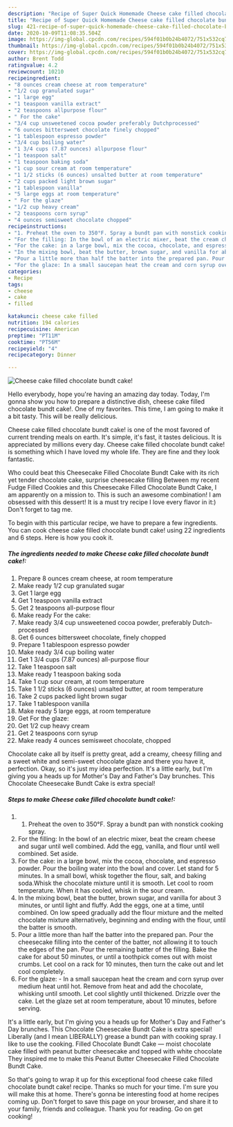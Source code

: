 ```yaml
---
description: "Recipe of Super Quick Homemade Cheese cake filled chocolate bundt cake!"
title: "Recipe of Super Quick Homemade Cheese cake filled chocolate bundt cake!"
slug: 421-recipe-of-super-quick-homemade-cheese-cake-filled-chocolate-bundt-cake
date: 2020-10-09T11:08:35.504Z
image: https://img-global.cpcdn.com/recipes/594f01b0b24b4072/751x532cq70/cheese-cake-filled-chocolate-bundt-cake-recipe-main-photo.jpg
thumbnail: https://img-global.cpcdn.com/recipes/594f01b0b24b4072/751x532cq70/cheese-cake-filled-chocolate-bundt-cake-recipe-main-photo.jpg
cover: https://img-global.cpcdn.com/recipes/594f01b0b24b4072/751x532cq70/cheese-cake-filled-chocolate-bundt-cake-recipe-main-photo.jpg
author: Brent Todd
ratingvalue: 4.2
reviewcount: 10210
recipeingredient:
- "8 ounces cream cheese at room temperature"
- "1/2 cup granulated sugar"
- "1 large egg"
- "1 teaspoon vanilla extract"
- "2 teaspoons allpurpose flour"
- " For the cake"
- "3/4 cup unsweetened cocoa powder preferably Dutchprocessed"
- "6 ounces bittersweet chocolate finely chopped"
- "1 tablespoon espresso powder"
- "3/4 cup boiling water"
- "1 3/4 cups (7.87 ounces) allpurpose flour"
- "1 teaspoon salt"
- "1 teaspoon baking soda"
- "1 cup sour cream at room temperature"
- "1 1/2 sticks (6 ounces) unsalted butter at room temperature"
- "2 cups packed light brown sugar"
- "1 tablespoon vanilla"
- "5 large eggs at room temperature"
- " For the glaze"
- "1/2 cup heavy cream"
- "2 teaspoons corn syrup"
- "4 ounces semisweet chocolate chopped"
recipeinstructions:
- "1. Preheat the oven to 350°F. Spray a bundt pan with nonstick cooking spray."
- "For the filling: In the bowl of an electric mixer, beat the cream cheese and sugar until well combined. Add the egg, vanilla, and flour until well combined. Set aside."
- "For the cake: in a large bowl, mix the cocoa, chocolate, and espresso powder. Pour the boiling water into the bowl and cover. Let stand for 5 minutes. In a small bowl, whisk together the flour, salt, and baking soda.Whisk the chocolate mixture until it is smooth. Let cool to room temperature. When it has cooled, whisk in the sour cream."
- "In the mixing bowl, beat the butter, brown sugar, and vanilla for about 3 minutes, or until light and fluffy. Add the eggs, one at a time, until combined. On low speed gradually add the flour mixture and the melted chocolate mixture alternatively, beginning and ending with the flour, until the batter is smooth."
- "Pour a little more than half the batter into the prepared pan. Pour the cheesecake filling into the center of the batter, not allowing it to touch the edges of the pan. Pour the remaining batter of the filling. Bake the cake for about 50 minutes, or until a toothpick comes out with moist crumbs. Let cool on a rack for 10 minutes, then turn the cake out and let cool completely."
- "For the glaze: In a small saucepan heat the cream and corn syrup over medium heat until hot. Remove from heat and add the chocolate, whisking until smooth. Let cool slightly until thickened. Drizzle over the cake. Let the glaze set at room temperature, about 10 minutes, before serving."
categories:
- Recipe
tags:
- cheese
- cake
- filled

katakunci: cheese cake filled 
nutrition: 194 calories
recipecuisine: American
preptime: "PT11M"
cooktime: "PT56M"
recipeyield: "4"
recipecategory: Dinner

---
```



![Cheese cake filled chocolate bundt cake!](https://img-global.cpcdn.com/recipes/594f01b0b24b4072/751x532cq70/cheese-cake-filled-chocolate-bundt-cake-recipe-main-photo.jpg)

Hello everybody, hope you're having an amazing day today. Today, I'm gonna show you how to prepare a distinctive dish, cheese cake filled chocolate bundt cake!. One of my favorites. This time, I am going to make it a bit tasty. This will be really delicious.

Cheese cake filled chocolate bundt cake! is one of the most favored of current trending meals on earth. It's simple, it's fast, it tastes delicious. It is appreciated by millions every day. Cheese cake filled chocolate bundt cake! is something which I have loved my whole life. They are fine and they look fantastic.

Who could beat this Cheesecake Filled Chocolate Bundt Cake with its rich yet tender chocolate cake, surprise cheesecake filling Between my recent Fudge Filled Cookies and this Cheesecake Filled Chocolate Bundt Cake, I am apparently on a mission to. This is such an awesome combination! I am obsessed with this dessert! It is a must try recipe I love every flavor in it:) Don&#39;t forget to tag me.


To begin with this particular recipe, we have to prepare a few ingredients. You can cook cheese cake filled chocolate bundt cake! using 22 ingredients and 6 steps. Here is how you cook it.

<!--inarticleads1-->

##### The ingredients needed to make Cheese cake filled chocolate bundt cake!:

1. Prepare 8 ounces cream cheese, at room temperature
1. Make ready 1/2 cup granulated sugar
1. Get 1 large egg
1. Get 1 teaspoon vanilla extract
1. Get 2 teaspoons all-purpose flour
1. Make ready  For the cake:
1. Make ready 3/4 cup unsweetened cocoa powder, preferably Dutch-processed
1. Get 6 ounces bittersweet chocolate, finely chopped
1. Prepare 1 tablespoon espresso powder
1. Make ready 3/4 cup boiling water
1. Get 1 3/4 cups (7.87 ounces) all-purpose flour
1. Take 1 teaspoon salt
1. Make ready 1 teaspoon baking soda
1. Take 1 cup sour cream, at room temperature
1. Take 1 1/2 sticks (6 ounces) unsalted butter, at room temperature
1. Take 2 cups packed light brown sugar
1. Take 1 tablespoon vanilla
1. Make ready 5 large eggs, at room temperature
1. Get  For the glaze:
1. Get 1/2 cup heavy cream
1. Get 2 teaspoons corn syrup
1. Make ready 4 ounces semisweet chocolate, chopped


Chocolate cake all by itself is pretty great, add a creamy, cheesy filling and a sweet white and semi-sweet chocolate glaze and there you have it, perfection. Okay, so it&#39;s just my idea perfection. It&#39;s a little early, but I&#39;m giving you a heads up for Mother&#39;s Day and Father&#39;s Day brunches. This Chocolate Cheesecake Bundt Cake is extra special! 

<!--inarticleads2-->

##### Steps to make Cheese cake filled chocolate bundt cake!:

1. 1. Preheat the oven to 350°F. Spray a bundt pan with nonstick cooking spray.
1. For the filling: In the bowl of an electric mixer, beat the cream cheese and sugar until well combined. Add the egg, vanilla, and flour until well combined. Set aside.
1. For the cake: in a large bowl, mix the cocoa, chocolate, and espresso powder. Pour the boiling water into the bowl and cover. Let stand for 5 minutes. In a small bowl, whisk together the flour, salt, and baking soda.Whisk the chocolate mixture until it is smooth. Let cool to room temperature. When it has cooled, whisk in the sour cream.
1. In the mixing bowl, beat the butter, brown sugar, and vanilla for about 3 minutes, or until light and fluffy. Add the eggs, one at a time, until combined. On low speed gradually add the flour mixture and the melted chocolate mixture alternatively, beginning and ending with the flour, until the batter is smooth.
1. Pour a little more than half the batter into the prepared pan. Pour the cheesecake filling into the center of the batter, not allowing it to touch the edges of the pan. Pour the remaining batter of the filling. Bake the cake for about 50 minutes, or until a toothpick comes out with moist crumbs. Let cool on a rack for 10 minutes, then turn the cake out and let cool completely.
1. For the glaze: - In a small saucepan heat the cream and corn syrup over medium heat until hot. Remove from heat and add the chocolate, whisking until smooth. Let cool slightly until thickened. Drizzle over the cake. Let the glaze set at room temperature, about 10 minutes, before serving.


It&#39;s a little early, but I&#39;m giving you a heads up for Mother&#39;s Day and Father&#39;s Day brunches. This Chocolate Cheesecake Bundt Cake is extra special! Liberally (and I mean LIBERALLY) grease a bundt pan with cooking spray. I like to use the cooking. Filled Chocolate Bundt Cake — moist chocolate cake filled with peanut butter cheesecake and topped with white chocolate They inspired me to make this Peanut Butter Cheesecake Filled Chocolate Bundt Cake. 

So that's going to wrap it up for this exceptional food cheese cake filled chocolate bundt cake! recipe. Thanks so much for your time. I'm sure you will make this at home. There's gonna be interesting food at home recipes coming up. Don't forget to save this page on your browser, and share it to your family, friends and colleague. Thank you for reading. Go on get cooking!
